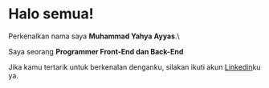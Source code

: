# Halo semua! 

Perkenalkan nama saya **Muhammad Yahya Ayyas**.\

Saya seorang **Programmer Front-End dan Back-End**

Jika kamu tertarik untuk berkenalan denganku, silakan ikuti akun [Linkedin](https://www.linkedin.com/in/muhammad-yahya-ayyas-6b71a6276/)ku ya.


<p align="left">
<a href="">
  
</a>
</p>
